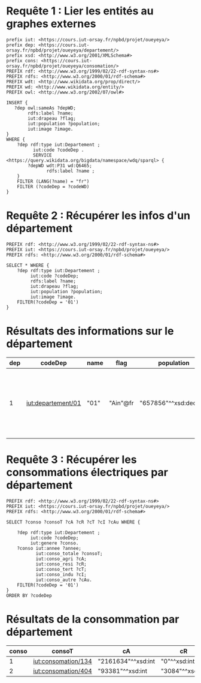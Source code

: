 # Requête 1 : Lier les entités au graphes externes

```sparql
prefix iut: <https://cours.iut-orsay.fr/npbd/projet/oueyeya/> 
prefix dep: <https://cours.iut-orsay.fr/npbd/projet/oueyeya/departement/> 
prefix xsd: <http://www.w3.org/2001/XMLSchema#> 
prefix cons: <https://cours.iut-orsay.fr/npbd/projet/oueyeya/consomation/> 
PREFIX rdf: <http://www.w3.org/1999/02/22-rdf-syntax-ns#>
PREFIX rdfs: <http://www.w3.org/2000/01/rdf-schema#>
PREFIX wdt: <http://www.wikidata.org/prop/direct/>
PREFIX wd: <http://www.wikidata.org/entity/>
PREFIX owl: <http://www.w3.org/2002/07/owl#>

INSERT {
   ?dep owl:sameAs ?depWD;
        rdfs:label ?name;
        iut:drapeau ?flag;
        iut:population ?population;
        iut:image ?image.
}
WHERE {
    ?dep rdf:type iut:Departement ;
          iut:code ?codeDep .
          SERVICE <https://query.wikidata.org/bigdata/namespace/wdq/sparql> {
        ?depWD wdt:P31 wd:Q6465;
               rdfs:label ?name ;
    }
    FILTER (LANG(?name) = "fr")
    FILTER (?codeDep = ?codeWD)
}
```

# Requête 2 : Récupérer les infos d'un département

```sparql
PREFIX rdf: <http://www.w3.org/1999/02/22-rdf-syntax-ns#>
PREFIX iut: <https://cours.iut-orsay.fr/npbd/projet/oueyeya/>
PREFIX rdfs: <http://www.w3.org/2000/01/rdf-schema#>

SELECT * WHERE { 
    ?dep rdf:type iut:Departement ;
         iut:code ?codeDep;
         rdfs:label ?name;
         iut:drapeau ?flag;
         iut:population ?population;
         iut:image ?image.
    FILTER(?codeDep = '01')
}
```

# Résultats des informations sur le département

| dep | codeDep | name          | flag                                                                                                    | population        | image                                                                                                                |
|-----|---------|---------------|---------------------------------------------------------------------------------------------------------|-------------------|----------------------------------------------------------------------------------------------------------------------|
| 1   | [iut:departement/01](iut:departement/01) | "01"          | "Ain"@fr                                                                                                | "657856"^^xsd:decimal | [Flag of Ain](http://commons.wikimedia.org/wiki/Special:FilePath/Flag%20of%20Ain.svg) / [Rivière d'Ain et hameau de Bombois (Matafelon-Granges) depuis Corveissiat](http://commons.wikimedia.org/wiki/Special:FilePath/Rivi%C3%A8re%20d%27Ain%20et%20hameau%20de%20Bombois%20%28Matafelon-Granges%29%20depuis%20Corveissiat.jpg) |

# Requête 3 : Récupérer les consommations électriques par département

```sparql
PREFIX rdf: <http://www.w3.org/1999/02/22-rdf-syntax-ns#>
PREFIX iut: <https://cours.iut-orsay.fr/npbd/projet/oueyeya/>
PREFIX rdfs: <http://www.w3.org/2000/01/rdf-schema#>

SELECT ?conso ?consoT ?cA ?cR ?cT ?cI ?cAu WHERE { 
    
    ?dep rdf:type iut:Departement ;
         iut:code ?codeDep;
         iut:genere ?conso.     
    ?conso iut:annee ?annee;
           iut:conso_totale ?consoT;
           iut:conso_agri ?cA;
           iut:conso_resi ?cR;
           iut:conso_tert ?cT;
           iut:conso_indu ?cI;
           iut:conso_autre ?cAu.
    FILTER(?codeDep = '01')
}
ORDER BY ?codeDep
```
# Résultats de la consommation par département

| conso | consoT  | cA    | cR     | cT   | cI    | cAu   |
|-------|---------|-------|--------|------|-------|-------|
| 1     | [iut:consomation/134](iut:consomation/134) | "2161634"^^xsd:int | "0"^^xsd:int | "0"^^xsd:int | "1412896"^^xsd:int | "748738"^^xsd:int | "0"^^xsd:int |
| 2     | [iut:consomation/404](iut:consomation/404) | "93381"^^xsd:int | "3084"^^xsd:int | "64331"^^xsd:int | "2114"^^xsd:int | "4517"^^xsd:int | "19335"^^xsd:int |


